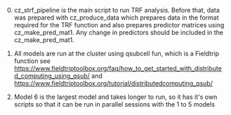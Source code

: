  0. cz_strf_pipeline is the main script to run TRF analysis.
Before that, data was prepared with cz_produce_data which prepares data in the format required for the TRF function and also prepares predictor matrices using cz_make_pred_mat1. Any change in predictors should be included in the cz_make_pred_mat1.  
 
 2. All models are run at the cluster using qsubcell fun, which is a Fieldtrip function
 see https://www.fieldtriptoolbox.org/faq/how_to_get_started_with_distributed_computing_using_qsub/
 and https://www.fieldtriptoolbox.org/tutorial/distributedcomputing_qsub/
 
 3. Model 6 is the largest model and takes longer to run, so it has it's own scripts so that it can be run in parallel sessions with the 1 to 5 models
